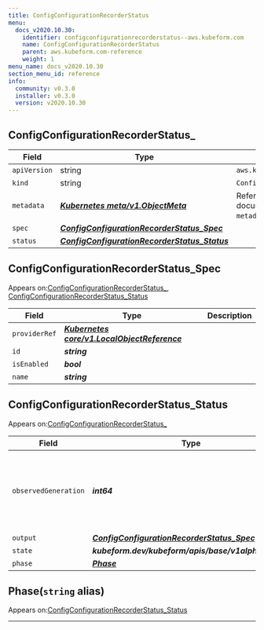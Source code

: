 ```yaml
---
title: ConfigConfigurationRecorderStatus
menu:
  docs_v2020.10.30:
    identifier: configconfigurationrecorderstatus--aws.kubeform.com
    name: ConfigConfigurationRecorderStatus
    parent: aws.kubeform.com-reference
    weight: 1
menu_name: docs_v2020.10.30
section_menu_id: reference
info:
  community: v0.3.0
  installer: v0.3.0
  version: v2020.10.30
---
```


## ConfigConfigurationRecorderStatus_
| Field | Type | Description |
| ------ | ----- | ----------- |
| `apiVersion` | string | `aws.kubeform.com/v1alpha1` |
|    `kind` | string | `ConfigConfigurationRecorderStatus_` |
| `metadata` | ***[Kubernetes meta/v1.ObjectMeta](https://v1-18.docs.kubernetes.io/docs/reference/generated/kubernetes-api/v1.18/#objectmeta-v1-meta)***|Refer to the Kubernetes API documentation for the fields of the `metadata` field.|
| `spec` | ***[ConfigConfigurationRecorderStatus_Spec](#configconfigurationrecorderstatus_spec)***||
| `status` | ***[ConfigConfigurationRecorderStatus_Status](#configconfigurationrecorderstatus_status)***||
## ConfigConfigurationRecorderStatus_Spec

Appears on:[ConfigConfigurationRecorderStatus_](#configconfigurationrecorderstatus_), [ConfigConfigurationRecorderStatus_Status](#configconfigurationrecorderstatus_status)

| Field | Type | Description |
| ------ | ----- | ----------- |
| `providerRef` | ***[Kubernetes core/v1.LocalObjectReference](https://v1-18.docs.kubernetes.io/docs/reference/generated/kubernetes-api/v1.18/#localobjectreference-v1-core)***||
| `id` | ***string***||
| `isEnabled` | ***bool***||
| `name` | ***string***||
## ConfigConfigurationRecorderStatus_Status

Appears on:[ConfigConfigurationRecorderStatus_](#configconfigurationrecorderstatus_)

| Field | Type | Description |
| ------ | ----- | ----------- |
| `observedGeneration` | ***int64***| ***(Optional)*** Resource generation, which is updated on mutation by the API Server.|
| `output` | ***[ConfigConfigurationRecorderStatus_Spec](#configconfigurationrecorderstatus_spec)***| ***(Optional)*** |
| `state` | ***kubeform.dev/kubeform/apis/base/v1alpha1.State***| ***(Optional)*** |
| `phase` | ***[Phase](#phase)***| ***(Optional)*** |
## Phase(`string` alias)

Appears on:[ConfigConfigurationRecorderStatus_Status](#configconfigurationrecorderstatus_status)

---
